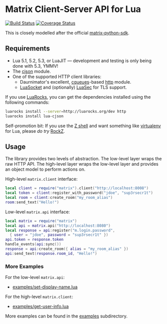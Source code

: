 Matrix Client-Server API for Lua
================================

[![Build Status](https://travis-ci.org/aperezdc/lua-matrix.svg?branch=master)](https://travis-ci.org/aperezdc/lua-matrix)
[![Coverage Status](https://coveralls.io/repos/github/aperezdc/lua-matrix/badge.svg?branch=master)](https://coveralls.io/github/aperezdc/lua-matrix?branch=master)

This is closely modelled after the official
[matrix-python-sdk](https://github.com/matrix-org/matrix-python-sdk).


Requirements
------------

* Lua 5.1, 5.2, 5.3, or LuaJIT — development and testing is only being done
  with 5.3, YMMV!
* The [cjson](http://www.kyne.com.au/~mark/software/lua-cjson.php) module.
* One of the supported HTTP client libraries:
  - Daurnimator's excellent,
    [cqueues](http://25thandclement.com/~william/projects/cqueues.html)-based
    [http](https://github.com/daurnimator/lua-http) module.
  - [LuaSocket](http://w3.impa.br/~diego/software/luasocket) and (optionally)
    [LuaSec](https://github.com/brunoos/luasec) for TLS support.

If you use [LuaRocks](https://luarocks.org), you can get the dependencies
installed using the following commands:

```sh
luarocks install --server=http://luarocks.org/dev http
luarocks install lua-cjson
```

Self-promotion bit: If you use the [Z shell](http://www.zsh.org/) and want
something like
[virtualenv](http://docs.python-guide.org/en/latest/dev/virtualenvs/) for Lua,
please *do try* [RockZ](https://github.com/aperezdc/rockz).


Usage
-----

The library provides two levels of abstraction. The low-level layer wraps the
raw HTTP API. The high-level layer wraps the low-level layer and provides an
object model to perform actions on.

High-level `matrix.client` interface:

```lua
local client = require("matrix").client("http://localhost:8008")
local token = client:register_with_password("jdoe", "sup3rsecr1t")
local room = client:create_room("my_room_alias")
room:send_text("Hello!")
```

Low-level `matrix.api` interface:

```lua
local matrix = require("matrix")
local api = matrix.api("http://localhost:8080")
local response = api:register("m.login.password",
  { user = "jdoe", password = "sup3rsecr1t" })
api.token = response.token
handle_events(api:sync())
response = api:create_room({ alias = "my_room_alias" })
api:send_text(response.room_id, "Hello!")
```

### More Examples

For the low-level `matrix.api`:

* [examples/set-display-name.lua](./examples/set-display-name.lua)

For the high-level `matrix.client`:

* [examples/get-user-info.lua](./examples/get-user-info.lua)

More examples can be found in the [examples](./examples) subdirectory.
